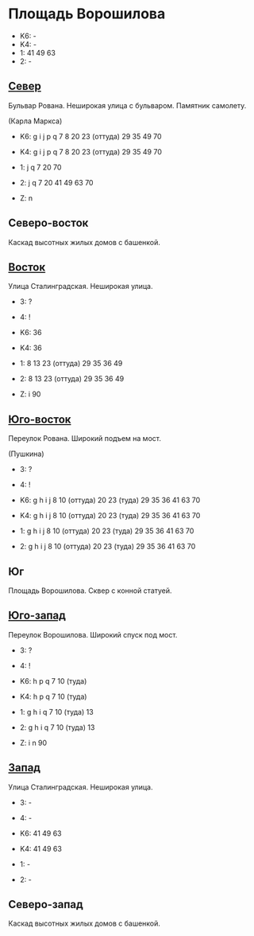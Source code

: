 # Площадь Ворошилова

* K6:   -
* K4:   -
* 1:    41  49  63
* 2:    -

## [Север](./10535115.md)

Бульвар Рована.
Неширокая улица с бульваром.
Памятник самолету.

(Карла Маркса)

* K6:   g   i   j   p   q
        7   8   20  23 (оттуда) 29  35  49  70
* K4:   g   i   j   p   q
        7   8   20  23 (оттуда) 29  35  49  70
* 1:    j   q
        7   20  70
* 2:    j   q
        7   20  41  49  63  70

* Z:    n

## Северо-восток

Каскад высотных жилых домов с башенкой.

## [Восток](./10540120.md)

Улица Сталинградская.
Неширокая улица.

* 3:    ?
* 4:    !

* K6:   36
* K4:   36
* 1:    8   13  23 (оттуда)   29  35  36  49
* 2:    8   13  23 (оттуда)   29  35  36  49

* Z:    i
        90

## [Юго-восток](./10540125.md)

Переулок Рована.
Широкий подъем на мост.

(Пушкина)

* 3:    ?
* 4:    !

* K6:   g   h   i   j
        8   10 (оттуда) 20  23 (туда)   29  35  36  41  63  70
* K4:   g   h   i   j
        8   10 (оттуда) 20  23 (туда)   29  35  36  41  63  70
* 1:    g   h   i   j
        8   10 (оттуда) 20  23 (туда)   29  35  36  41  63  70
* 2:    g   h   i   j
        8   10 (оттуда) 20  23 (туда)   29  35  36  41  63  70

## Юг

Площадь Ворошилова.
Сквер с конной статуей.

## [Юго-запад](./10530125.md)

Переулок Ворошилова.
Широкий спуск под мост.

* 3:    ?
* 4:    !

* K6:   h   p   q
        7   10 (туда)
* K4:   h   p   q
        7   10 (туда)
* 1:    g   h   i   q
        7   10 (туда)   13
* 2:    g   h   i   q
        7   10 (туда)   13

* Z:    i   n
        90

## [Запад](./515110.md)

Улица Сталинградская.
Неширокая улица.

* 3:    -
* 4:    -

* K6:   41  49  63
* K4:   41  49  63
* 1:    -
* 2:    -

## Северо-запад

Каскад высотных жилых домов с башенкой.
